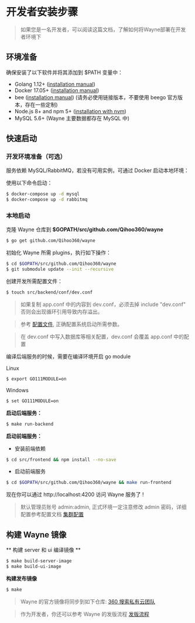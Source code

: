 # 开发者安装步骤
> 如果您是一名开发者，可以阅读这篇文档，了解如何将Wayne部署在开发者环境下

## 环境准备

确保安装了以下软件并将其添加到 $PATH 变量中：

- Golang 1.12+ ([installation manual](https://golang.org/dl/))
- Docker 17.05+ ([installation manual](https://docs.docker.com/install))
- bee  ([installation manual](https://github.com/wilhelmguo/bee)) (请务必使用链接版本，不要使用 beego 官方版本，存在一些定制)
- Node.js 8+ and npm 5+ ([installation with nvm](https://github.com/creationix/nvm#usage))
- MySQL 5.6+ (Wayne 主要数据都存在 MySQL 中)

## 快速启动

### 开发环境准备（可选）
服务依赖 MySQL/RabbitMQ，若没有可用实例，可通过 Docker 启动本地环境：

使用以下命令启动：

```bash
$ docker-compose up -d mysql
$ docker-compose up -d rabbitmq
```

### 本地启动

克隆 Wayne 仓库到 **$GOPATH/src/github.com/Qihoo360/wayne**

```bash
$ go get github.com/Qihoo360/wayne
```

初始化 Wayne 所需 plugins，执行如下操作：

```bash
$ cd $GOPATH/src/github.com/Qihoo360/wayne
$ git submodule update --init --recursive 
```

创建开发所需配置文件：

```bash
$ touch src/backend/conf/dev.conf
```

> 如果复制 app.conf 中的内容到 dev.conf，必须去掉 include "dev.conf" 否则会出现循环引用导致内存溢出。

> 参考 [配置文件](uration.md), 正确配置系统启动所需参数。

> 在 dev.conf 中写入数据库等相关配置，dev.conf 会覆盖 app.conf 中的配置

编译后端服务的时候，需要在编译环境开启 go module

Linux
```bash
$ export GO111MODULE=on
```

Windows
```bash
$ set GO111MODULE=on
```

**启动后端服务：**

```bash
$ make run-backend
```

**启动前端服务：**

- 安装前端依赖

```bash
$ cd src/frontend && npm install --no-save
```

- 启动前端服务

```bash
$ cd $GOPATH/src/github.com/Qihoo360/wayne && make run-frontend
```

现在你可以通过 http://localhost:4200 访问 Wayne 服务了 !

> 默认管理员账号 admin:admin, 正式环境一定注意修改 admin 密码，详细配置参考配置文档 [集群配置](../admin/cluster.md)

## 构建 Wayne 镜像

** 构建 server 和 ui 编译镜像 **

```bash
$ make build-server-image
$ make build-ui-image
```

**构建发布镜像**
```bash
$ make 
```

> Wayne 的官方镜像将同步到如下仓库:  [360 搜索私有云团队](https://hub.docker.com/u/360cloud/)

> 作为开发者，你还可以参考 Wayne 的发版流程 [发版流程](e-flow.md)

